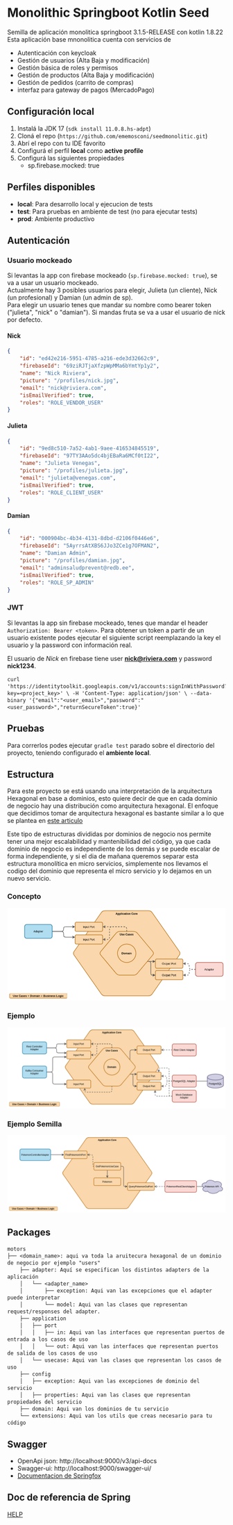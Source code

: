 # Monolithic Springboot Kotlin Seed
Semilla de aplicación monolitica springboot 3.1.5-RELEASE con kotlin 1.8.22
Esta aplicación base mnonolitica cuenta con servicios de 
* Autenticación con keycloak
* Gestión de usuarios (Alta Baja y modificación)
* Gestión básica de roles y permisos
* Gestión de productos (Alta Baja y modificación)
* Gestión de pedidos (carrito de compras)
* interfaz para gateway de pagos (MercadoPago)

## Configuración local
1. Instalá la JDK 17 (`sdk install 11.0.8.hs-adpt`)
2. Cloná el repo (`https://github.com/ememosconi/seedmonolitic.git`)
3. Abrí el repo con tu IDE favorito
4. Configurá el perfil **local** como **active profile**
5. Configurá las siguientes propiedades
    * sp.firebase.mocked: true

## Perfiles disponibles
* **local**: Para desarrollo local  y ejecucion de tests
* **test**: Para pruebas en ambiente de test (no para ejecutar tests)
* **prod**: Ambiente productivo

## Autenticación

### Usuario mockeado
Si levantas la app con firebase mockeado (`sp.firebase.mocked: true`), se va a usar un usuario mockeado.  
Actualmente hay 3 posibles usuarios para elegir, Julieta (un cliente), Nick (un profesional) y Damian (un admin de sp).  
Para elegir un usuario tenes que mandar su nombre como bearer token ("julieta", "nick" o "damian"). Si mandas fruta se va a usar el usuario de nick por defecto.

#### Nick
```json
{
    "id": "ed42e216-5951-4785-a216-ede3d32662c9",
    "firebaseId": "69ziRJTjaXfzpWpMMa6bYmtYp1y2",
    "name": "Nick Riviera",
    "picture": "/profiles/nick.jpg",
    "email": "nick@riviera.com",
    "isEmailVerified": true,
    "roles": "ROLE_VENDOR_USER"
}
```

#### Julieta
```json
{
    "id": "9ed8c510-7a52-4ab1-9aee-416534845519",
    "firebaseId": "97TY3AAo5dc4bjEBaRa6MCf0tI22",
    "name": "Julieta Venegas",
    "picture": "/profiles/julieta.jpg",
    "email": "julieta@venegas.com",
    "isEmailVerified": true,
    "roles": "ROLE_CLIENT_USER"
}
```

#### Damian
```json
{
    "id": "000904bc-4b34-4131-8dbd-d2106f0446e6",
    "firebaseId": "5AyrrsAtXBS6JJo3ZCe1g7OFMAN2",
    "name": "Damian Admin",
    "picture": "/profiles/damian.jpg",
    "email": "adminsaludprevent@redb.ee",
    "isEmailVerified": true,
    "roles": "ROLE_SP_ADMIN"
}
```

### JWT
Si levantas la app sin firebase mockeado, tenes que mandar el header `Authorization: Bearer <token>`.
Para obtener un token a partir de un usuario existente podes ejecutar el siguiente script reemplazando la key el usuario y la password con información real.

El usuario de *Nick* en firebase tiene user **nick@riviera.com** y password **nick1234**.

```shell script
curl 'https://identitytoolkit.googleapis.com/v1/accounts:signInWithPassword?key=<project_key>' \ -H 'Content-Type: application/json' \ --data-binary '{"email":"<user_email>","password":"<user_password>","returnSecureToken":true}'  
```

## Pruebas
Para correrlos podes ejecutar `gradle test` parado sobre el directorio del proyecto, teniendo configurado el **ambiente local**.

## Estructura
Para este proyecto se está usando una interpretación de la arquitectura Hexagonal en base a dominios, esto quiere decir de que en cada dominio de negocio hay una distribución como arquitectura hexagonal. El enfoque que decidimos tomar de arquitectura hexagonal  es bastante similar a lo que se plantea en [este articulo](https://reflectoring.io/spring-hexagonal/)

Este tipo de estructuras divididas por dominios de negocio nos permite tener una mejor escalabilidad y mantenibilidad del código, ya que cada dominio de negocio es independiente de los demás y se puede escalar de forma independiente, y si el dia de mañana queremos separar esta estructura monolítica en micro servicios, simplemente nos llevamos el codigo del dominio que representa el micro servicio y lo dejamos en un nuevo servicio. 

### Concepto

![ilustracion de arquitectura hexagonal concepto](docs/hexagonal-concepto.png)

### Ejemplo

![ilustracion de arquitectura hexagonal ejemplo](docs/hexagonal-ejemplo.png)

### Ejemplo Semilla

![ilustracion de arquitectura hexagonal ejemplo semilla](docs/hexagonal-semilla.png)

## Packages
```text
motors
├── <domain_name>: aqui va toda la aruitecura hexagonal de un dominio de negocio por ejemplo "users"
    ├── adapter: Aquí se especifican los distintos adapters de la aplicación
    │   └── <adapter_name>
    │       ├── exception: Aqui van las excepciones que el adapter puede interpretar
    │       └── model: Aqui van las clases que representan request/responses del adapter.
    ├── application
    │   ├── port
    │   │   ├── in: Aqui van las interfaces que representan puertos de entrada a los casos de uso
    │   │   └── out: Aqui van las interfaces que representan puertos de salida de los casos de uso
    │   └── usecase: Aqui van las clases que representan los casos de uso
    ├── config
    │   ├── exception: Aqui van las excepciones de dominio del servicio
    │   ├── properties: Aqui van las clases que representan propiedades del servicio
    ├── domain: Aqui van los dominios de tu servicio
    └── extensions: Aqui van los utils que creas necesario para tu código
```

## Swagger
* OpenApi json: http://localhost:9000/v3/api-docs
* Swagger-ui: http://localhost:9000/swagger-ui/
* [Documentacion de Springfox](https://springfox.github.io/springfox/docs/current/)

## Doc de referencia de Spring
[HELP](docs/HELP.md)
